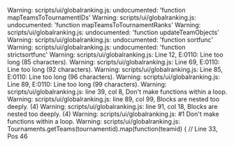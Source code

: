 Warning: scripts/ui/globalranking.js: undocumented: 'function mapTeamsToTournamentIDs'
Warning: scripts/ui/globalranking.js: undocumented: 'function mapTeamsToTournamentRanks'
Warning: scripts/ui/globalranking.js: undocumented: 'function updateTeamObjects'
Warning: scripts/ui/globalranking.js: undocumented: 'function sortfunc'
Warning: scripts/ui/globalranking.js: undocumented: 'function strictsortfunc'
Warning: scripts/ui/globalranking.js: Line 12, E:0110: Line too long (85 characters).
Warning: scripts/ui/globalranking.js: Line 69, E:0110: Line too long (92 characters).
Warning: scripts/ui/globalranking.js: Line 85, E:0110: Line too long (96 characters).
Warning: scripts/ui/globalranking.js: Line 89, E:0110: Line too long (99 characters).
Warning: scripts/ui/globalranking.js: line 39, col 8, Don't make functions within a loop.
Warning: scripts/ui/globalranking.js: line 89, col 99, Blocks are nested too deeply. (4)
Warning: scripts/ui/globalranking.js: line 91, col 18, Blocks are nested too deeply. (4)
Warning: scripts/ui/globalranking.js:  #1 Don't make functions within a loop.
Warning: scripts/ui/globalranking.js:     Tournaments.getTeams(tournamentid).map(function(teamid) { // Line 33, Pos 46
